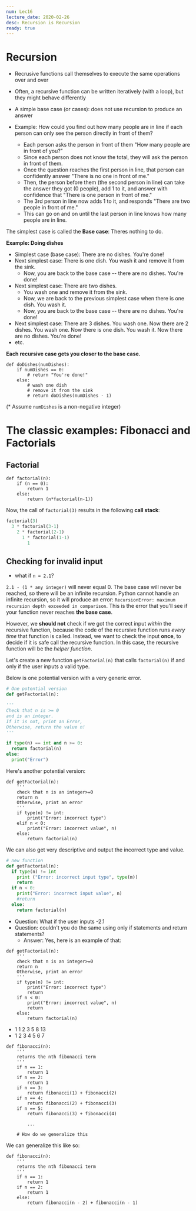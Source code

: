 ```yaml
---
num: Lec16
lecture_date: 2020-02-26
desc: Recursion is Recursion
ready: true
---
```


# Recursion
* Recrusive functions call themselves to execute the same operations over and over
* Often, a recursive function can be written iteratively (with a loop), but they might behave differently
* A simple base case (or cases): does not use recursion to produce an answer


* Example: How could you find out how many people are in line if each person can only see the person directly in front of them?
    * Each person asks the person in front of them "How many people are in front of you?" 
    * Since each person does not know the total, they will ask the person in front of them. 
    * Once the question reaches the first person in line, that person can confidently answer "There is no one in front of me."
    * Then, the person before them (the second person in line) can take the answer they got (0 people), add 1 to it, and answer with confidence that "There is one person in front of me." 
    * The 3rd person in line now adds 1 to it, and responds "There are two people in front of me." 
    * This can go on and on until the last person in line knows how many people are in line.

The simplest case is called the **Base case**: Theres nothing to do.

**Example: Doing dishes**
* Simplest case (base case): There are no dishes. You're done!
* Next simplest case: There is one dish. You wash it and remove it from the sink. 
   * Now, you are back to the base case -- there are no dishes. You're done!
* Next simplest case: There are two dishes. 
   * You wash one and remove it from the sink.
   * Now, we are back to the previous simplest case when there is one dish. You wash it. 
   * Now, you are back to the base case -- there are no dishes. You're done!
* Next simplest case: There are 3 dishes. You wash one. Now there are 2 dishes. You wash one. Now there is one dish. You wash it. Now there are no dishes. You're done!
* etc.

**Each recursive case gets you closer to the base case.**


```python3
def doDishes(numDishes):
    if numDishes == 0:
        # return "You're done!"
    else:
        # wash one dish
        # remove it from the sink
        # return doDishes(numDishes - 1)
```
(* Assume `numDishes` is a non-negative integer)


# The classic examples: Fibonacci and Factorials

## Factorial

```python3
def factorial(n):
    if (n == 0):
        return 1
    else:
        return (n*factorial(n-1))
```

Now, the call of `factorial(3)` results in the following **call stack**:

```python
factorial(3)
  3 * factorial(3-1)
    2 * factorial(2-1)
      1 * factorial(1-1)
        1
```



## Checking for invalid input

* what if `n = 2.1`?

`2.1 - (1 * any integer)` will never equal 0. The base case will never be reached, so there will be an infinite recursion. 
Python cannot handle an infinite recursion, so it will produce an error: `RecursionError: maximum recursion depth exceeded in comparison`. 
This is the error that you'll see if your function never reaches **the base case**.

However, we **should not** check if we got the correct input _within_ the recursive function, 
because the code of the recursive function runs _every time_ that function is called.
Instead, we want to check the input **once**, to decide if it is safe call the recursive function.
In this case, the recursive function will be the _helper function_.


Let's create a new function `getFactorial(n)` that calls `factorial(n)` 
if and only if the user inputs a valid type.

Below is one potential version with a very generic error.

```python
# One potential version
def getFactorial(n):

'''
Check that n is >= 0
and is an integer.
If it is not, print an Error,
Otherwise, return the value n!
'''

if type(n) == int and n >= 0:
  return factorial(n)
else:
  print("Error")
```

Here's another potential version:

```python3
def getFactorial(n):
    '''
    check that n is an integer>=0
    return n
    Otherwise, print an error
    '''
    if type(n) != int:
        print("Error: incorrect type")
    elif n < 0:
        print("Error: incorrect value", n)
    else:
        return factorial(n)
```

We can also get very descriptive and output the incorrect type and value.

```python
# new function
def getFactorial(n):
  if type(n) != int
    print ("Error: incorrect input type", type(m))
    return
  if n < 0:
    print("Error: incorrect input value", n)
    #return
  else:
    return factorial(n)    
```


* Question: What if the user inputs -2.1
* Question: couldn't you do the same using only if statements and return statements?
  * Answer: Yes, here is an example of that:
```python3
def getFactorial(n):
    '''
    check that n is an integer>=0
    return n
    Otherwise, print an error
    '''
    if type(n) != int:
        print("Error: incorrect type")
        return
    if n < 0:
        print("Error: incorrect value", n)
        return
    else:
        return factorial(n)
```

* 1 1 2 3 5 8 13
* 1 2 3 4 5 6 7
```python3
def fibonacci(n):
    '''
    returns the nth fibonacci term
    '''
    if n == 1:
        return 1
    if n == 2:
        return 1
    if n == 3:
        return fibonacci(1) + fibonacci(2)
    if n == 4:
        return fibonacci(2) + fibonacci(3)
    if n == 5:
        return fibonacci(3) + fibonacci(4)

        ...

    # How do we generalize this
```
We can generalize this like so:

```python3
def fibonacci(n):
    '''
    returns the nth fibonacci term
    '''
    if n == 1:
        return 1
    if n == 2:
        return 1
    else:
        return fibonacci(n - 2) + fibonacci(n - 1)
```    

